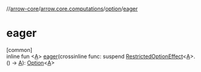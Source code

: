 //[arrow-core](../../../index.md)/[arrow.core.computations](../index.md)/[option](index.md)/[eager](eager.md)

# eager

[common]\
inline fun &lt;[A](eager.md)&gt; [eager](eager.md)(crossinline func: suspend [RestrictedOptionEffect](../-restricted-option-effect/index.md)&lt;[A](eager.md)&gt;.() -&gt; [A](eager.md)): [Option](../../arrow.core/-option/index.md)&lt;[A](eager.md)&gt;
